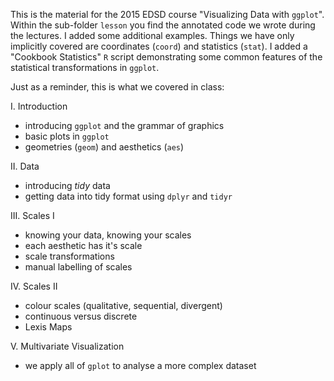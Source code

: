 This is the material for the 2015 EDSD course "Visualizing Data with `ggplot`". Within the sub-folder `lesson` you find the annotated code we wrote during the lectures. I added some additional examples. Things we have only implicitly covered are coordinates (`coord`) and statistics (`stat`). I added a "Cookbook Statistics" `R` script demonstrating some common features of the statistical transformations in `ggplot`.

Just as a reminder, this is what we covered in class:

I. Introduction

  - introducing `ggplot` and the grammar of graphics
  - basic plots in `ggplot`
  - geometries (`geom`) and aesthetics (`aes`)

II. Data

  - introducing *tidy* data
  - getting data into tidy format using `dplyr` and `tidyr`

III. Scales I

  - knowing your data, knowing your scales
  - each aesthetic has it's scale
  - scale transformations
  - manual labelling of scales

IV. Scales II

  - colour scales (qualitative, sequential, divergent)
  - continuous versus discrete
  - Lexis Maps

V. Multivariate Visualization

  - we apply all of `gplot` to analyse a more complex dataset
